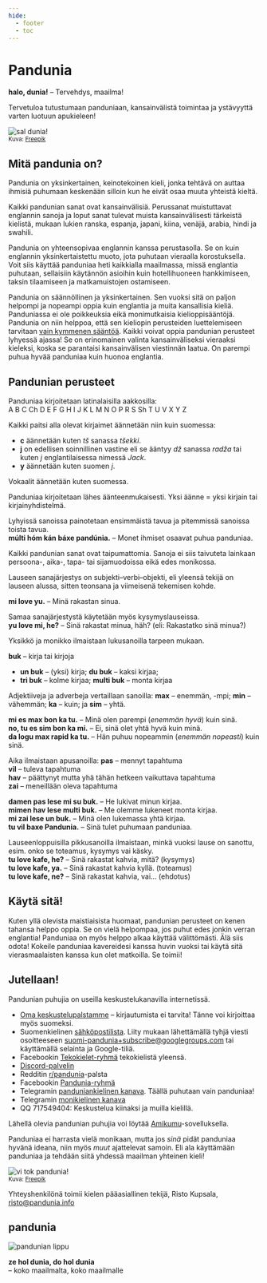 ```yaml
---
hide:
  - footer
  - toc
---
```


# Pandunia

**halo, dunia!**
– Tervehdys, maailma!

Tervetuloa tutustumaan panduniaan,
kansainvälistä toimintaa ja ystävyyttä varten luotuun apukieleen!

![](http://www.pandunia.info/grafe/halo_dunia.png "sal dunia!")  
<small>Kuva: [Freepik](http://www.freepik.com)</small>

## Mitä pandunia on?

Pandunia on yksinkertainen, keinotekoinen kieli,
jonka tehtävä on auttaa ihmisiä puhumaan keskenään
silloin kun he eivät osaa muuta yhteistä kieltä.

Kaikki pandunian sanat ovat kansainvälisiä.
Perussanat muistuttavat englannin sanoja
ja loput sanat tulevat muista kansainvälisesti tärkeistä kielistä,
mukaan lukien ranska, espanja, japani, kiina, venäjä, arabia, hindi ja swahili.

Pandunia on yhteensopivaa englannin kanssa perustasolla.
Se on kuin englannin yksinkertaistettu muoto, jota puhutaan vieraalla korostuksella.
Voit siis käyttää panduniaa heti kaikkialla maailmassa, missä englantia puhutaan,
sellaisiin käytännön asioihin kuin hotellihuoneen hankkimiseen, taksin tilaamiseen ja matkamuistojen ostamiseen.

Pandunia on säännöllinen ja yksinkertainen.
Sen vuoksi sitä on paljon helpompi ja nopeampi oppia kuin englantia ja muita kansallisia kieliä.
Panduniassa ei ole poikkeuksia eikä monimutkaisia kielioppisääntöjä.
Pandunia on niin helppoa, että sen kieliopin perusteiden luettelemiseen tarvitaan [vain kymmenen sääntöä](G-baze.md).
Kaikki voivat oppia pandunian perusteet lyhyessä ajassa!
Se on erinomainen valinta kansainväliseksi vieraaksi kieleksi, koska se parantaisi kansainvälisen viestinnän laatua.
On parempi puhua hyvää panduniaa kuin huonoa englantia.

## Pandunian perusteet

Panduniaa kirjoitetaan latinalaisilla aakkosilla:  
A B C Ch D E F G H I J K L M N O P R S Sh T U V X Y Z

Kaikki paitsi alla olevat kirjaimet äännetään niin kuin suomessa:

- **c** äännetään kuten _tš_ sanassa _tšekki_.
- **j** on edellisen soinnillinen vastine eli se ääntyy *dž* sanassa *radža* tai kuten *j* englantilaisessa nimessä _Jack_.
- **y** äännetään kuten suomen *j*.

Vokaalit äännetään kuten suomessa.

Panduniaa kirjoitetaan lähes äänteenmukaisesti.
Yksi äänne = yksi kirjain tai kirjainyhdistelmä.

Lyhyissä sanoissa painotetaan ensimmäistä tavua ja pitemmissä sanoissa toista tavua.  
**múlti hóm kán báxe pandúnia.**
– Monet ihmiset osaavat puhua panduniaa.

Kaikki pandunian sanat ovat taipumattomia.
Sanoja ei siis taivuteta lainkaan persoona-, aika-, tapa- tai sijamuodoissa eikä edes monikossa.

Lauseen sanajärjestys on subjekti–verbi–objekti,
eli yleensä tekijä on lauseen alussa, sitten teonsana ja viimeisenä tekemisen kohde.

**mi love yu.**
– Minä rakastan sinua.

Samaa sanajärjestystä käytetään myös kysymyslauseissa.  
**yu love mi, he?**
– Sinä rakastat minua, häh? (eli: Rakastatko sinä minua?)

Yksikkö ja monikko ilmaistaan lukusanoilla tarpeen mukaan.

**buk**
– kirja tai kirjoja  
- **un buk**
  – (yksi) kirja;
**du buk**
  – kaksi kirjaa;
- **tri buk**
  – kolme kirjaa;
**multi buk**
  – monta kirjaa

Adjektiiveja ja adverbeja vertaillaan sanoilla:
**max**
– enemmän, -mpi;
**min**
– vähemmän;
**ka**
– kuin; ja
**sim**
– yhtä.

**mi es max bon ka tu.**
– Minä olen parempi (_enemmän hyvä_) kuin sinä.  
**no, tu es sim bon ka mi.**
– Ei, sinä olet yhtä hyvä kuin minä.  
**da logu max rapid ka tu.**
– Hän puhuu nopeammin (_enemmän nopeasti_) kuin sinä.

Aika ilmaistaan apusanoilla:
**pas**
– mennyt tapahtuma  
**vil**
– tuleva tapahtuma  
**hav**
– päättynyt mutta yhä tähän hetkeen vaikuttava tapahtuma  
**zai**
– meneillään oleva tapahtuma

**damen pas lese mi su buk.**
– He lukivat minun kirjaa.  
**mimen hav lese multi buk.**
– Me olemme lukeneet monta kirjaa.  
**mi zai lese un buk.**
– Minä olen lukemassa yhtä kirjaa.  
**tu vil baxe Pandunia.**
– Sinä tulet puhumaan panduniaa.

Lauseenloppuisilla pikkusanoilla ilmaistaan, minkä vuoksi lause on sanottu,
esim. onko se toteamus, kysymys vai käsky.  
**tu love kafe, he?**
– Sinä rakastat kahvia, mitä? (kysymys)  
**tu love kafe, ya.**
– Sinä rakastat kahvia kyllä. (toteamus)  
**tu love kafe, ne?**
– Sinä rakastat kahvia, vai... (ehdotus)


## Käytä sitä!

Kuten yllä olevista maistiaisista huomaat, pandunian perusteet on kenen tahansa helppo oppia.
Se on vielä helpompaa, jos puhut edes jonkin verran englantia!
Panduniaa on myös helppo alkaa käyttää välittömästi.
Älä siis odota!
Kokeile panduniaa kavereidesi kanssa huvin vuoksi tai käytä sitä vierasmaalaisten kanssa kun olet matkoilla.
Se toimii!

## Jutellaan!

Pandunian puhujia on useilla keskustelukanavilla internetissä.

- [Oma keskustelupalstamme](https://pandunia.info/forum/) – kirjautumista ei tarvita!
  Tänne voi kirjoittaa myös suomeksi.
- Suomenkielinen [sähköpostilista](https://groups.google.com/g/suomi-pandunia).
  Liity mukaan lähettämällä tyhjä viesti osoitteeseen suomi-pandunia+subscribe@googlegroups.com tai käyttämällä selainta ja Google-tiliä.
- Facebookin [Tekokielet-ryhmä](http://www.facebook.com/groups/tekokielet) tekokielistä yleensä.
- [Discord-palvelin](https://discord.gg/jf5GHcHXKk)
- Redditin [r/pandunia](https://www.reddit.com/r/pandunia/)-palsta
- Facebookin [Pandunia-ryhmä](http://www.facebook.com/groups/pandunia)
- Telegramin [panduniankielinen kanava](https://t.me/joinchat/AAAAAENlKqzlMtGkrmf5rg).
  Täällä puhutaan vain panduniaa!
- Telegramin [monikielinen kanava](https://t.me/pandunia_grupe)
- QQ 717549404: Keskustelua kiinaksi ja muilla kielillä.

Lähellä olevia pandunian puhujia voi löytää [Amikumu](https://amikumu.com/)-sovelluksella.

Panduniaa ei harrasta vielä monikaan,
mutta jos _sinä_ pidät panduniaa hyvänä ideana, niin myös _muut_ ajattelevat samoin.
Eli ala käyttämään panduniaa ja tehdään siitä yhdessä maailman yhteinen kieli!

![](http://www.pandunia.info/grafe/mome_loga_pandunia.png "vi tok pandunia!")  
<small>Kuva: [Freepik](http://www.freepik.com)</small>

Yhteyshenkilönä toimii kielen pääasiallinen tekijä, Risto Kupsala, [risto@pandunia.info](mailto:risto@pandunia.info)

## pandunia

![](http://www.pandunia.info/grafe/bandera.png "pandunian lippu")

**ze hol dunia, do hol dunia**  
– koko maailmalta, koko maailmalle
